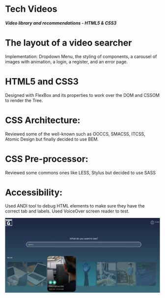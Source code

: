 # Tech Videos
##### Video library and recommendations - HTML5 & CSS3

# The layout of a video searcher
Implementation: Dropdown Menu, the styling of components, a carousel of images with animation, a login, a register, and an error page.

# HTML5 and CSS3
Designed with FlexBox and its properties to work over the DOM and CSSOM to render the Tree.

# CSS Architecture:
Reviewed some of the well-known such as OOCCS, SMACSS, ITCSS, Atomic Design but finally decided to use BEM.

# CSS Pre-processor:
Reviewed some commons ones like LESS, Stylus but decided to use SASS

# Accessibility:
Used ANDI tool to debug HTML elements to make sure they have the correct tab and labels.
Used VoiceOver screen reader to test.

![](https://raw.githubusercontent.com/ginogustavo/tech-videos/master/assets/TechVideos.jpg)
